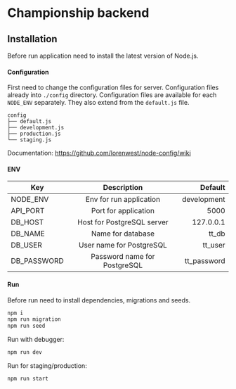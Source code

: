 # Championship backend 
## Installation
Before run application need to install the latest version of Node.js. 

#### Configuration
First need to change the configuration files for server. Configuration files already into `./config` directory. Configuration files are available for each `NODE_ENV` separately. They also extend from the `default.js` file.
```
config
├── default.js
├── development.js
├── production.js
└── staging.js
```

Documentation: https://github.com/lorenwest/node-config/wiki

#### ENV

| Key                  | Description                 | Default      |
| -------------------- |:----------------------------:| -----------:|
| NODE_ENV             | Env for run application      | development |
| API_PORT             | Port for application         | 5000        |
| DB_HOST              | Host for PostgreSQL server   | 127.0.0.1   |
| DB_NAME              | Name for database            | tt_db       |
| DB_USER              | User name for PostgreSQL     | tt_user     |
| DB_PASSWORD          | Password name for PostgreSQL | tt_password |

#### Run
Before run need to install dependencies, migrations and seeds.
```bash
npm i
npm run migration
npm run seed
``` 

Run with debugger:
```bash
npm run dev
```

Run for staging/production:
```bash
npm run start
```
